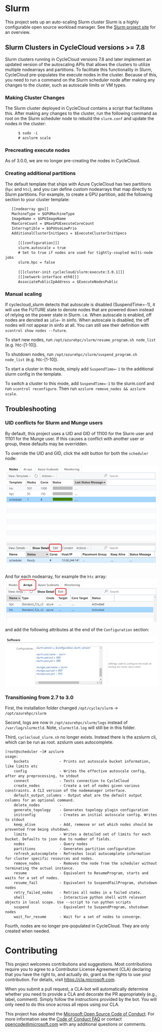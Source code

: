 
Slurm
========

This project sets up an auto-scaling Slurm cluster
Slurm is a highly configurable open source workload manager. See the [Slurm project site](https://www.schedmd.com/) for an overview.

## Slurm Clusters in CycleCloud versions >= 7.8
Slurm clusters running in CycleCloud versions 7.8 and later implement an updated version of the autoscaling APIs that allows the clusters to utilize multiple nodearrays and partitions. To facilitate this functionality in Slurm, CycleCloud pre-populates the execute nodes in the cluster. Because of this, you need to run a command on the Slurm scheduler node after making any changes to the cluster, such as autoscale limits or VM types.

### Making Cluster Changes
The Slurm cluster deployed in CycleCloud contains a script that facilitates this. After making any changes to the cluster, run the following command as root on the Slurm scheduler node to rebuild the `slurm.conf` and update the nodes in the cluster:

```
      $ sudo -i
      # azslurm scale
```

### Precreating execute nodes
As of 3.0.0, we are no longer pre-creating the nodes in CycleCloud.

### Creating additional partitions
The default template that ships with Azure CycleCloud has two partitions (`hpc` and `htc`), and you can define custom nodearrays that map directly to Slurm partitions. For example, to create a GPU partition, add the following section to your cluster template:

```
   [[nodearray gpu]]
   MachineType = $GPUMachineType
   ImageName = $GPUImageName
   MaxCoreCount = $MaxGPUExecuteCoreCount
   Interruptible = $GPUUseLowPrio
   AdditionalClusterInitSpecs = $ExecuteClusterInitSpecs

      [[[configuration]]]
      slurm.autoscale = true
      # Set to true if nodes are used for tightly-coupled multi-node jobs
      slurm.hpc = false

      [[[cluster-init cyclecloud/slurm:execute:3.0.1]]]
      [[[network-interface eth0]]]
      AssociatePublicIpAddress = $ExecuteNodesPublic
```

### Manual scaling
If cyclecloud_slurm detects that autoscale is disabled (SuspendTime=-1), it will use the FUTURE state to denote nodes that are powered down instead of relying on the power state in Slurm. i.e. When autoscale is enabled, off nodes are denoted as `idle~` in sinfo. When autoscale is disabled, the off nodes will not appear in sinfo at all. You can still see their definition with `scontrol show nodes --future`.

To start new nodes, run `/opt/azurehpc/slurm/resume_program.sh node_list` (e.g. htc-[1-10]).

To shutdown nodes, run `/opt/azurehpc/slurm/suspend_program.sh node_list` (e.g. htc-[1-10]).

To start a cluster in this mode, simply add `SuspendTime=-1` to the additional slurm config in the template.

To switch a cluster to this mode, add `SuspendTime=-1` to the slurm.conf and run `scontrol reconfigure`. Then run `azslurm remove_nodes && azslurm scale`. 

## Troubleshooting

### UID conflicts for Slurm and Munge users

By default, this project uses a UID and GID of 11100 for the Slurm user and 11101 for the Munge user. If this causes a conflict with another user or group, these defaults may be overridden.

To override the UID and GID, click the edit button for both the `scheduler` node:

![Alt](/images/schedulernodeedit.png "Edit Scheduler Node")

And for each nodearray, for example the `htc` array:
![Alt](/images/nodearraytab.png "Edit nodearray")

 and add the following attributes at the end of the `Configuration` section:


![Alt](/images/nodearrayedit.png "Edit configuration")


### Transitioning from 2.7 to 3.0

First, the installation folder changed
`/opt/cycle/slurm`
->
`/opt/azurehpc/slurm`

Second, logs are now in `/opt/azurehpc/slurm/logs` instead of `/var/log/slurmctld`. Note, `slurmctld.log` will still be in this folder.

Third, `cyclecloud_slurm.sh` no longer exists. Instead there is the azslurm cli, which can be run as root. azslurm uses autocomplete.
```
[root@scheduler ~]# azslurm
usage: 
    buckets              - Prints out autoscale bucket information, like limits etc
    config               - Writes the effective autoscale config, after any preprocessing, to stdout
    connect              - Tests connection to CycleCloud
    create_nodes         - Create a set of nodes given various constraints. A CLI version of the nodemanager interface.
    default_output_columns - Output what are the default output columns for an optional command.
    delete_nodes         - 
    generate_topology    - Generates topology plugin configuration
    initconfig           - Creates an initial autoscale config. Writes to stdout
    keep_alive           - Add, remeove or set which nodes should be prevented from being shutdown.
    limits               - Writes a detailed set of limits for each bucket. Defaults to json due to number of fields.
    nodes                - Query nodes
    partitions           - Generates partition configuration
    refresh_autocomplete - Refreshes local autocomplete information for cluster specific resources and nodes.
    remove_nodes         - Removes the node from the scheduler without terminating the actual instance.
    resume               - Equivalent to ResumeProgram, starts and waits for a set of nodes.
    resume_fail          - Equivalent to SuspendFailProgram, shutsdown nodes
    retry_failed_nodes   - Retries all nodes in a failed state.
    shell                - Interactive python shell with relevant objects in local scope. Use --script to run python scripts
    suspend              - Equivalent to SuspendProgram, shutsdown nodes
    wait_for_resume      - Wait for a set of nodes to converge.
```
Fourth, nodes are no longer pre-populated in CycleCloud. They are only created when needed.

# Contributing

This project welcomes contributions and suggestions.  Most contributions require you to agree to a
Contributor License Agreement (CLA) declaring that you have the right to, and actually do, grant us
the rights to use your contribution. For details, visit https://cla.microsoft.com.

When you submit a pull request, a CLA-bot will automatically determine whether you need to provide
a CLA and decorate the PR appropriately (e.g., label, comment). Simply follow the instructions
provided by the bot. You will only need to do this once across all repos using our CLA.

This project has adopted the [Microsoft Open Source Code of Conduct](https://opensource.microsoft.com/codeofconduct/).
For more information see the [Code of Conduct FAQ](https://opensource.microsoft.com/codeofconduct/faq/) or
contact [opencode@microsoft.com](mailto:opencode@microsoft.com) with any additional questions or comments.

